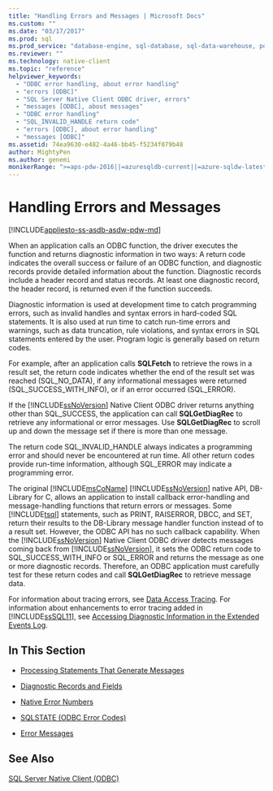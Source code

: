 ```yaml
---
title: "Handling Errors and Messages | Microsoft Docs"
ms.custom: ""
ms.date: "03/17/2017"
ms.prod: sql
ms.prod_service: "database-engine, sql-database, sql-data-warehouse, pdw"
ms.reviewer: ""
ms.technology: native-client
ms.topic: "reference"
helpviewer_keywords: 
  - "ODBC error handling, about error handling"
  - "errors [ODBC]"
  - "SQL Server Native Client ODBC driver, errors"
  - "messages [ODBC], about messages"
  - "ODBC error handling"
  - "SQL_INVALID_HANDLE return code"
  - "errors [ODBC], about error handling"
  - "messages [ODBC]"
ms.assetid: 74ea9630-e482-4a46-bb45-f5234f079b48
author: MightyPen
ms.author: genemi
monikerRange: ">=aps-pdw-2016||=azuresqldb-current||=azure-sqldw-latest||>=sql-server-2016||=sqlallproducts-allversions||>=sql-server-linux-2017||=azuresqldb-mi-current"
---
```

# Handling Errors and Messages
[!INCLUDE[appliesto-ss-asdb-asdw-pdw-md](../../includes/appliesto-ss-asdb-asdw-pdw-md.md)]

  When an application calls an ODBC function, the driver executes the function and returns diagnostic information in two ways: A return code indicates the overall success or failure of an ODBC function, and diagnostic records provide detailed information about the function. Diagnostic records include a header record and status records. At least one diagnostic record, the header record, is returned even if the function succeeds.  
  
 Diagnostic information is used at development time to catch programming errors, such as invalid handles and syntax errors in hard-coded SQL statements. It is also used at run time to catch run-time errors and warnings, such as data truncation, rule violations, and syntax errors in SQL statements entered by the user. Program logic is generally based on return codes.  
  
 For example, after an application calls **SQLFetch** to retrieve the rows in a result set, the return code indicates whether the end of the result set was reached (SQL_NO_DATA), if any informational messages were returned (SQL_SUCCESS_WITH_INFO), or if an error occurred (SQL_ERROR).  
  
 If the [!INCLUDE[ssNoVersion](../../includes/ssnoversion-md.md)] Native Client ODBC driver returns anything other than SQL_SUCCESS, the application can call **SQLGetDiagRec** to retrieve any informational or error messages. Use **SQLGetDiagRec** to scroll up and down the message set if there is more than one message.  
  
 The return code SQL_INVALID_HANDLE always indicates a programming error and should never be encountered at run time. All other return codes provide run-time information, although SQL_ERROR may indicate a programming error.  
  
 The original [!INCLUDE[msCoName](../../includes/msconame-md.md)] [!INCLUDE[ssNoVersion](../../includes/ssnoversion-md.md)] native API, DB-Library for C, allows an application to install callback error-handling and message-handling functions that return errors or messages. Some [!INCLUDE[tsql](../../includes/tsql-md.md)] statements, such as PRINT, RAISERROR, DBCC, and SET, return their results to the DB-Library message handler function instead of to a result set. However, the ODBC API has no such callback capability. When the [!INCLUDE[ssNoVersion](../../includes/ssnoversion-md.md)] Native Client ODBC driver detects messages coming back from [!INCLUDE[ssNoVersion](../../includes/ssnoversion-md.md)], it sets the ODBC return code to SQL_SUCCESS_WITH_INFO or SQL_ERROR and returns the message as one or more diagnostic records. Therefore, an ODBC application must carefully test for these return codes and call **SQLGetDiagRec** to retrieve message data.  
  
 For information about tracing errors, see [Data Access Tracing](https://go.microsoft.com/fwlink/?LinkId=125805). For information about enhancements to error tracing added in [!INCLUDE[ssSQL11](../../includes/sssql11-md.md)], see [Accessing Diagnostic Information in the Extended Events Log](../../relational-databases/native-client/features/accessing-diagnostic-information-in-the-extended-events-log.md).  
  
## In This Section  
  
-   [Processing Statements That Generate Messages](../../relational-databases/native-client-odbc-error-messages/processing-statements-that-generate-messages.md)  
  
-   [Diagnostic Records and Fields](../../relational-databases/native-client-odbc-error-messages/diagnostic-records-and-fields.md)  
  
-   [Native Error Numbers](../../relational-databases/native-client-odbc-error-messages/native-error-numbers.md)  
  
-   [SQLSTATE &#40;ODBC Error Codes&#41;](../../relational-databases/native-client-odbc-error-messages/sqlstate-odbc-error-codes.md)  
  
-   [Error Messages](../../relational-databases/native-client-odbc-error-messages/error-messages.md)  
  
## See Also  
 [SQL Server Native Client &#40;ODBC&#41;](../../relational-databases/native-client/odbc/sql-server-native-client-odbc.md)  
  
  
